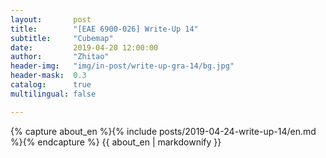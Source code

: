 ```yaml
---
layout:       post
title:        "[EAE 6900-026] Write-Up 14"
subtitle:     "Cubemap"
date:         2019-04-20 12:00:00
author:       "Zhitao"
header-img:   "img/in-post/write-up-gra-14/bg.jpg"
header-mask:  0.3
catalog:      true
multilingual: false

---
```


<!-- Chinese Version -->
<!-- <div class="zh post-container">
    {% capture about_zh %}{% include posts/2018-08-29-write-up-01/zh.md %}{% endcapture %}
    {{ about_zh | markdownify }}
</div> -->

<!-- English Version -->
<div class="en post-container">
    {% capture about_en %}{% include posts/2019-04-24-write-up-14/en.md %}{% endcapture %}
    {{ about_en | markdownify }}
</div>
